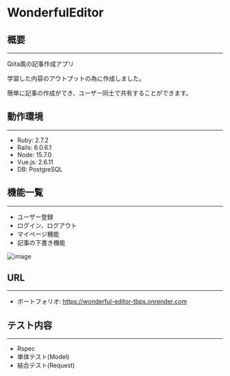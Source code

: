# WonderfulEditor

## 概要
---
Qiita風の記事作成アプリ

学習した内容のアウトプットの為に作成しました。

簡単に記事の作成ができ、ユーザー同士で共有することができます。


## 動作環境
---
* Ruby: 2.7.2
* Rails: 6.0.6.1
* Node: 15.7.0
* Vue.js: 2.6.11
* DB: PostgreSQL

## 機能一覧
---
* ユーザー登録
* ログイン、ログアウト
* マイページ機能
* 記事の下書き機能

![image](https://youtu.be/0iLKpjaWoxc)

## URL
---
* ポートフォリオ: https://wonderful-editor-tbps.onrender.com

## テスト内容
---
* Rspec
* 単体テスト(Model)
* 結合テスト(Request)
